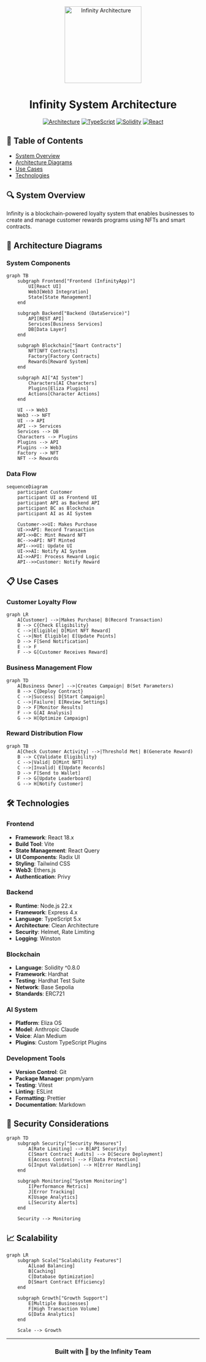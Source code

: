 <div align="center">
<img src="public/placeholder-logo.svg" alt="Infinity Architecture" width="200"/>

# Infinity System Architecture

[![Architecture](https://img.shields.io/badge/Architecture-Clean-lightgrey.svg)](https://blog.cleancoder.com/uncle-bob/2012/08/13/the-clean-architecture.html)
[![TypeScript](https://img.shields.io/badge/TypeScript-5.x-blue.svg)](https://www.typescriptlang.org/)
[![Solidity](https://img.shields.io/badge/Solidity-^0.8.0-363636.svg)](https://docs.soliditylang.org/)
[![React](https://img.shields.io/badge/React-18-blue.svg)](https://reactjs.org/)
</div>

## 📑 Table of Contents
- [System Overview](#-system-overview)
- [Architecture Diagrams](#-architecture-diagrams)
- [Use Cases](#-use-cases)
- [Technologies](#-technologies)

## 🔍 System Overview

Infinity is a blockchain-powered loyalty system that enables businesses to create and manage customer rewards programs using NFTs and smart contracts.

## 📐 Architecture Diagrams

### System Components

```mermaid
graph TB
    subgraph Frontend["Frontend (InfinityApp)"]
        UI[React UI]
        Web3[Web3 Integration]
        State[State Management]
    end

    subgraph Backend["Backend (DataService)"]
        API[REST API]
        Services[Business Services]
        DB[Data Layer]
    end

    subgraph Blockchain["Smart Contracts"]
        NFT[NFT Contracts]
        Factory[Factory Contracts]
        Rewards[Reward System]
    end

    subgraph AI["AI System"]
        Characters[AI Characters]
        Plugins[Eliza Plugins]
        Actions[Character Actions]
    end

    UI --> Web3
    Web3 --> NFT
    UI --> API
    API --> Services
    Services --> DB
    Characters --> Plugins
    Plugins --> API
    Plugins --> Web3
    Factory --> NFT
    NFT --> Rewards
```

### Data Flow

```mermaid
sequenceDiagram
    participant Customer
    participant UI as Frontend UI
    participant API as Backend API
    participant BC as Blockchain
    participant AI as AI System

    Customer->>UI: Makes Purchase
    UI->>API: Record Transaction
    API->>BC: Mint Reward NFT
    BC-->>API: NFT Minted
    API-->>UI: Update UI
    UI->>AI: Notify AI System
    AI->>API: Process Reward Logic
    API-->>Customer: Notify Reward
```

## 📋 Use Cases

### Customer Loyalty Flow

```mermaid
graph LR
    A[Customer] -->|Makes Purchase| B(Record Transaction)
    B --> C{Check Eligibility}
    C -->|Eligible| D[Mint NFT Reward]
    C -->|Not Eligible| E[Update Points]
    D --> F[Send Notification]
    E --> F
    F --> G[Customer Receives Reward]
```

### Business Management Flow

```mermaid
graph TD
    A[Business Owner] -->|Creates Campaign| B(Set Parameters)
    B --> C{Deploy Contract}
    C -->|Success| D[Start Campaign]
    C -->|Failure| E[Review Settings]
    D --> F[Monitor Results]
    F --> G[AI Analysis]
    G --> H[Optimize Campaign]
```

### Reward Distribution Flow

```mermaid
graph TB
    A[Check Customer Activity] -->|Threshold Met| B(Generate Reward)
    B --> C{Validate Eligibility}
    C -->|Valid| D[Mint NFT]
    C -->|Invalid| E[Update Records]
    D --> F[Send to Wallet]
    F --> G[Update Leaderboard]
    G --> H[Notify Customer]
```

## 🛠 Technologies

### Frontend
- **Framework**: React 18.x
- **Build Tool**: Vite
- **State Management**: React Query
- **UI Components**: Radix UI
- **Styling**: Tailwind CSS
- **Web3**: Ethers.js
- **Authentication**: Privy

### Backend
- **Runtime**: Node.js 22.x
- **Framework**: Express 4.x
- **Language**: TypeScript 5.x
- **Architecture**: Clean Architecture
- **Security**: Helmet, Rate Limiting
- **Logging**: Winston

### Blockchain
- **Language**: Solidity ^0.8.0
- **Framework**: Hardhat
- **Testing**: Hardhat Test Suite
- **Network**: Base Sepolia
- **Standards**: ERC721

### AI System
- **Platform**: Eliza OS
- **Model**: Anthropic Claude
- **Voice**: Alan Medium
- **Plugins**: Custom TypeScript Plugins

### Development Tools
- **Version Control**: Git
- **Package Manager**: pnpm/yarn
- **Testing**: Vitest
- **Linting**: ESLint
- **Formatting**: Prettier
- **Documentation**: Markdown

## 🔐 Security Considerations

```mermaid
graph TD
    subgraph Security["Security Measures"]
        A[Rate Limiting] --> B[API Security]
        C[Smart Contract Audits] --> D[Secure Deployment]
        E[Access Control] --> F[Data Protection]
        G[Input Validation] --> H[Error Handling]
    end

    subgraph Monitoring["System Monitoring"]
        I[Performance Metrics]
        J[Error Tracking]
        K[Usage Analytics]
        L[Security Alerts]
    end

    Security --> Monitoring
```

## 📈 Scalability

```mermaid
graph LR
    subgraph Scale["Scalability Features"]
        A[Load Balancing]
        B[Caching]
        C[Database Optimization]
        D[Smart Contract Efficiency]
    end

    subgraph Growth["Growth Support"]
        E[Multiple Businesses]
        F[High Transaction Volume]
        G[Data Analytics]
    end

    Scale --> Growth
```

---

<div align="center">

### Built with 💫 by the Infinity Team

</div>
